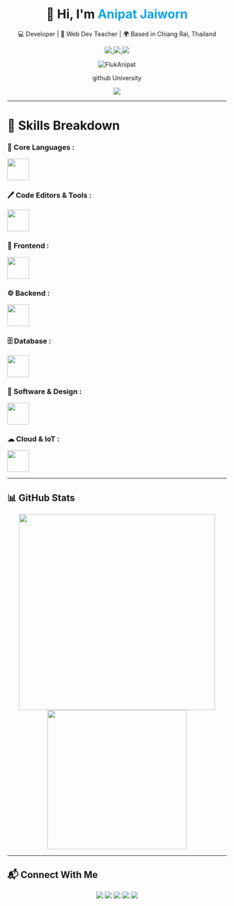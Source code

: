 <!-- GitHub Profile README.md -->

<h1 align="center">
  👋 Hi, I'm <span style="color:#0ea5e9;">Anipat Jaiworn</span>
</h1>

<p align="center">
  💻 Developer | 📘 Web Dev Teacher | 🌍 Based in Chiang Rai, Thailand
</p>

<p align="center">
  <a href="mailto:Anipat5556666@gmail.com">
    <img src="https://img.shields.io/badge/Email-D14836?style=for-the-badge&logo=gmail&logoColor=white"/>
  </a>
  <a href="https://github.com/FlukAnipat">
    <img src="https://img.shields.io/badge/GitHub-181717?style=for-the-badge&logo=github&logoColor=white"/>
  </a>
  <a href="https://www.instagram.com/fluk__anipat____">
    <img src="https://img.shields.io/badge/Instagram-E4405F?style=for-the-badge&logo=instagram&logoColor=white"/>
  </a>
</p>
<p align="center">
  <img src="https://komarev.com/ghpvc/?username=651998013&label=Profile%20views&color=0ea5e9&style=flat" alt="FlukAnipat" />
</p>
<p align="center">
 <p align="center">
   github University
 </p>
  <p align="center"><a href="https://github.com/651998013">
      <img src="https://img.shields.io/badge/GitHub-181717?style=for-the-badge&logo=github&logoColor=white"/>
    </a>
  </p>
</p>


---
# 🧠 Skills Breakdown

<div align="left">

### 🧩 Core Languages :
<img src="https://skillicons.dev/icons?i=c,cpp,cs,java,python,js,ts,php" height="50" />

### 🖊 Code Editors & Tools :
<img src="https://skillicons.dev/icons?i=vscode,git,figma" height="50" />

### 🎨 Frontend :
<img src="https://skillicons.dev/icons?i=html,css,bootstrap,react,nextjs" height="50" />

### ⚙ Backend :
<img src="https://skillicons.dev/icons?i=nodejs,spring,dotnet" height="50" />

### 🗄️ Database : 
<img src="https://skillicons.dev/icons?i=mysql" height="50" />

### 🧰 Software & Design : 
<img src="https://skillicons.dev/icons?i=ps,ai,pr,blender" height="50" />

### ☁ Cloud & IoT :
<img src="https://skillicons.dev/icons?i=gcp,arduino" height="50" />

</div>

---

## 📊 GitHub Stats

<p align="center">
  <img src="https://github-readme-stats.vercel.app/api?username=FlukAnipat&show_icons=true&theme=radical&border_radius=10" width="450"/>
  <img src="https://github-readme-stats.vercel.app/api/top-langs/?username=FlukAnipat&layout=compact&theme=tokyonight&border_radius=10" width="320"/>
</p>

---

## 📬 Connect With Me

<p align="center">
  <a href="https://facebook.com/Fluk.Anipat5556666"><img src="https://img.shields.io/badge/Facebook-1877F2?style=for-the-badge&logo=facebook&logoColor=white"/></a>
  <a href="https://www.instagram.com/fluk__anipat__"><img src="https://img.shields.io/badge/Instagram-E4405F?style=for-the-badge&logo=instagram&logoColor=white"/></a>
  <a href="https://discord.com/users/fluk_donovan"><img src="https://img.shields.io/badge/Discord-5865F2?style=for-the-badge&logo=discord&logoColor=white"/></a>
  <a href="https://gitlab.com/FlukAnipat"><img src="https://img.shields.io/badge/GitLab-FCA121?style=for-the-badge&logo=gitlab&logoColor=white"/></a>
  <a href="https://github.com/651998013">
    <img src="https://img.shields.io/badge/GitHub-181717?style=for-the-badge&logo=github&logoColor=white"/>
  </a>
</p>
